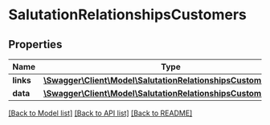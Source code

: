 # SalutationRelationshipsCustomers

## Properties
Name | Type | Description | Notes
------------ | ------------- | ------------- | -------------
**links** | [**\Swagger\Client\Model\SalutationRelationshipsCustomersLinks**](SalutationRelationshipsCustomersLinks.md) |  | [optional] 
**data** | [**\Swagger\Client\Model\SalutationRelationshipsCustomersData[]**](SalutationRelationshipsCustomersData.md) |  | [optional] 

[[Back to Model list]](../../README.md#documentation-for-models) [[Back to API list]](../../README.md#documentation-for-api-endpoints) [[Back to README]](../../README.md)

